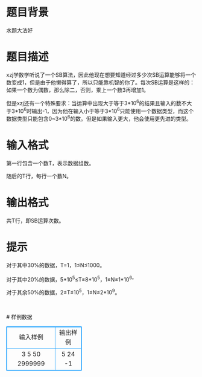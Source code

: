 # 

 
 # 题目背景 
<p>水题大法好</p> 

 
 # 题目描述 
<p>xzj学数学听说了一个SB算法，因此他现在想要知道经过多少次SB运算能够将一个数变成1，但是由于他懒得算了，所以只能靠机智的你了。每次SB运算是这样的：如果一个数为偶数，那么除二，否则，乘上一个数3再增加1。</p>

<p>但是xzj还有一个特殊要求：当运算中出现大于等于3*10<sup>6</sup>​的结果且输入的数不大于3*10<sup>6</sup>时输出-1，因为他在输入小于等于3*10<sup>6</sup>只能使用一个数据类型，而这个数据类型只能包含0~3*10<sup>6</sup>的数。但是如果输入更大，他会使用更先进的类型。</p> 

 
 # 输入格式 
<p>第一行包含一个数T，表示数据组数。</p>

<p>随后的T行，每行一个数N。</p> 

 
 # 输出格式 
<p>共T行，即SB运算次数。</p> 

 
 # 提示 
<p>对于其中30%的数据，T=1，1&le;N&le;1000。</p>

<p>对于其中20%的数据，5*10<sup>5</sup>&le;T&le;8*10<sup>5</sup>，1&le;N&le;1*10<sup>6。</sup></p>

<p>对于其余50%的数据，2&le;T&le;10<sup>5</sup>，1&le;N&le;2*10<sup>9</sup>。</p>

<p>&nbsp;</p> 
# 样例数据
<style>
        table,table tr th, table tr td { border:1px solid #0094ff; }
        table { width: 200px; min-height: 25px; line-height: 25px; text-align: center; border-collapse: collapse;}   
    </style>
<table>
	<tr>
		<td>输入样例</td>
		<td>输出样例</td>
	</tr>
<tr><td>3
5
50
2999999</td><td>5
24
-1</td></tr></table>
